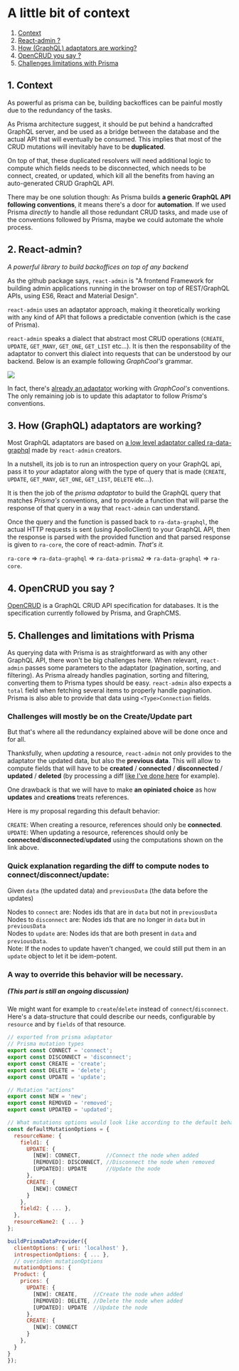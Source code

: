 # A little bit of context

1. [Context](#1.-context)
2. [React-admin ?](#2.-react-admin?)
3. [How (GraphQL) adaptators are working?](#3.-how-(graphql)-adaptators-are-working?)
4. [OpenCRUD you say ?](#4.-opencrud-you-say-?) 
5. [Challenges limitations with Prisma](#4.-challenges-and-limitations-with-prisma)


## 1. Context

As powerful as prisma can be, building backoffices can be painful mostly due to the redundancy of the tasks.

As Prisma architecture suggest, it should be put behind a handcrafted GraphQL server, and be used as a bridge between the database and the actual API that will eventually be consumed. This implies that most of the CRUD mutations will inevitably have to be **duplicated**.

On top of that, these duplicated resolvers will need additional logic to compute which fields needs to be disconnected, which needs to be connect, created, or updated, which kill all the benefits from having an auto-generated CRUD GraphQL API.

There may be one solution though: As Prisma builds **a generic GraphQL API following conventions**, it means there's a door for **automation**.
If we used Prisma *directly* to handle all those redundant CRUD tasks, and made use of the conventions followed by Prisma, maybe we could automate the whole process.

## 2. React-admin?

*A powerful library to build backoffices on top of any backend*

As the github package says, `react-admin` is "A frontend Framework for building admin applications running in the browser on top of REST/GraphQL APIs, using ES6, React and Material Design".

`react-admin` uses an adaptator approach, making it theoretically working with any kind of API that follows a predictable convention (which is the case of Prisma).

`react-admin` speaks a dialect that abstract most CRUD operations (`CREATE`, `UPDATE`, `GET_MANY`, `GET_ONE`, `GET_LIST` etc...). It is then the responsability of the adaptator to convert this dialect into requests that can be understood by our backend. Below is an example following *GraphCool's* grammar.

![](https://camo.githubusercontent.com/a58fc16d347122afd015c06a96591c5ecc1bed62/68747470733a2f2f696d6775722e636f6d2f4d6f496e665a4d2e706e67)


In fact, there's [already an adaptator](https://github.com/marmelab/react-admin/tree/master/packages/ra-data-graphcool) working with *GraphCool's* conventions. The only remaining job is to update this adaptator to follow *Prisma*'s conventions.

## 3. How (GraphQL) adaptators are working?

Most GraphQL adaptators are based on [a low level adaptator called ra-data-graphql](https://github.com/marmelab/react-admin/tree/master/packages/ra-data-graphql) made by `react-admin` creators.

In a nutshell, its job is to run an introspection query on your GraphQL api, pass it to *your* adaptator along with the type of query that is made (`CREATE`, `UPDATE`, `GET_MANY`, `GET_ONE`, `GET_LIST`, `DELETE` etc...).

It is then the job of the *prisma adaptator* to build the GraphQL query that matches *Prisma's* conventions, and to provide a function that will parse the response of that query in a way that `react-admin` can understand.

Once the query and the function is passed back to `ra-data-graphql`, the actual HTTP requests is sent (using ApolloClient) to your GraphQL API, then the response is parsed with the provided function and that parsed response is given to `ra-core`, the core of react-admin. *That's it.*

`ra-core` => `ra-data-graphql` => `ra-data-prisma2` => `ra-data-graphql` => `ra-core`.

## 4. OpenCRUD you say ?

[OpenCRUD](https://github.com/opencrud/opencrud) is a GraphQL CRUD API specification for databases. It is the specification currently followed by Prisma, and GraphCMS. 

## 5. Challenges and limitations with Prisma

As querying data with Prisma is as straightforward as with any other GraphQL API, there won't be big challenges here.
When relevant, `react-admin` passes some parameters to the adaptator (pagination, sorting, and filtering). As Prisma already handles pagination, sorting and filtering, converting them to Prisma types should be easy.
`react-admin` also expects a `total` field when fetching several items to properly handle pagination. Prisma is also able to provide that data using `<Type>Connection` fields.

### Challenges will mostly be on the Create/Update part

But that's where all the redundancy explained above will be done once and for all.

Thanksfully, when *updating* a resource, `react-admin` not only provides to the adaptator the updated data, but also the **previous data**. This will allow to compute fields that will have to be **created** / **connected** / **disconnected** / **updated** / **deleted** (by processing a diff [like I've done here](https://github.com/Weakky/prisma-ecommerce/blob/master/prisma/src/resolvers/Mutation/option.ts#L9-L24) for example).

One drawback is that we will have to make **an opiniated choice** as how **updates** and **creations** treats references.

Here is my proposal regarding this default behavior:

`CREATE`: When creating a resource, references should only be **connected**.</br>
`UPDATE`: When updating a resource, references should only be **connected**/**disconnected**/**updated** using the computations shown on the link above.

### Quick explanation regarding the diff to compute nodes to connect/disconnect/update:

Given `data` (the updated data) and `previousData` (the data before the updates)

Nodes to `connect` are: Nodes ids that are in `data` but not in `previousData`</br>
Nodes to `disconnect` are: Nodes ids that are no longer in `data` but in `previousData`</br>
Nodes to `update` are: Nodes ids that are both present in `data` and `previousData`.</br>
Note: If the nodes to update haven't changed, we could still put them in an `update` object to let it be idem-potent.


### A way to override this behavior will be necessary.

##### (This part is still an ongoing discussion)

We might want for example to `create`/`delete` instead of `connect`/`disconnect`.
Here's a data-structure that could describe our needs, configurable by `resource` and by `fields` of that resource.

```js
// exported from prisma adaptator
// Prisma mutation types
export const CONNECT = 'connect';
export const DISCONNECT = 'disconnect';
export const CREATE = 'create';
export const DELETE = 'delete';
export const UPDATE = 'update';

// Mutation "actions"
export const NEW = 'new';
export const REMOVED = 'removed';
export const UPDATED = 'updated';

// What mutations options would look like according to the default behavior described above
const defaultMutationOptions = {  
  resourceName: {  
    field1: {  
      UPDATE: {  
        [NEW]: CONNECT,        //Connect the node when added 
	    [REMOVED]: DISCONNECT, //Disconnect the node when removed
	    [UPDATED]: UPDATE      //Update the node
      },  
	  CREATE: {  
        [NEW]: CONNECT
      }  
    },
    field2: { ... },
  },
  resourceName2: { ... }
};

buildPrismaDataProvider({
  clientOptions: { uri: 'localhost' },
  introspectionOptions: { ... },
  // overidden mutationOptions
  mutationOptions: {  
  Product: {  
    prices: {  
      UPDATE: {  
        [NEW]: CREATE,     //Create the node when added  
	    [REMOVED]: DELETE, //Delete the node when added
	    [UPDATED]: UPDATE  //Update the node  
      },  
	  CREATE: {  
        [NEW]: CONNECT  
      }  
    },  
  }  
}
});
```
